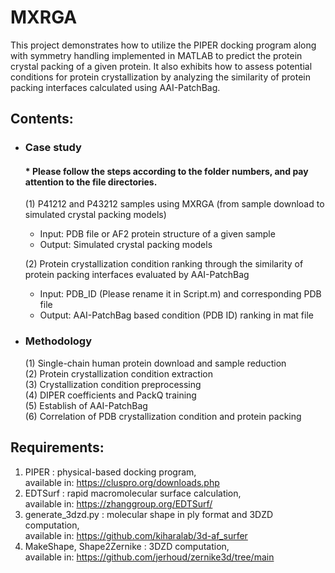 # MXRGA

This project demonstrates how to utilize the PIPER docking program along with symmetry handling implemented in MATLAB to predict the protein crystal packing of a given protein. It also exhibits how to assess potential conditions for protein crystallization by analyzing the similarity of protein packing interfaces calculated using AAI-PatchBag.

## Contents:

- ### Case study
  #### * Please follow the steps according to the folder numbers, and pay attention to the file directories.
  (1) P41212 and P43212 samples using MXRGA (from sample download to simulated crystal packing models)
     - Input:  PDB file or AF2 protein structure of a given sample <br>
     - Output: Simulated crystal packing models                    <br>
  
  (2) Protein crystallization condition ranking through the similarity of protein packing interfaces evaluated by AAI-PatchBag
     - Input:  PDB_ID (Please rename it in Script.m) and corresponding PDB file <br>
     - Output: AAI-PatchBag based condition (PDB ID) ranking in mat file        <br>

- ### Methodology
  (1) Single-chain human protein download and sample reduction <br>
  (2) Protein crystallization condition extraction             <br>
  (3) Crystallization condition preprocessing                  <br>
  (4) DIPER coefficients and PackQ training                    <br>
  (5) Establish of AAI-PatchBag                                <br>
  (6) Correlation of PDB crystallization condition and protein packing  <br>

## Requirements:

1. PIPER    : physical-based docking program,                                <br>
   available in: https://cluspro.org/downloads.php
2. EDTSurf  : rapid macromolecular surface calculation,                      <br>
   available in: https://zhanggroup.org/EDTSurf/
3. generate_3dzd.py  : molecular shape in ply format and 3DZD computation,   <br>
   available in: https://github.com/kiharalab/3d-af_surfer
4. MakeShape, Shape2Zernike	: 3DZD computation,                              <br>
   available in: https://github.com/jerhoud/zernike3d/tree/main
